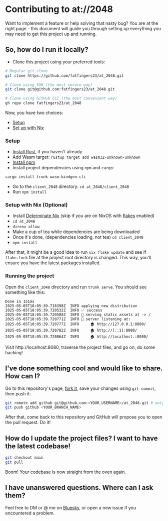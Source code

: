 # Contributing to at://2048

Want to implement a feature or help solving that nasty bug? You are at the
right page - this document will guide you through setting up everything you may
need to get this project up and running.

## So, how do I run it locally?

- Clone this project using your preferred tools:

```bash
# Regular git clone
git clone https://github.com/fatfingers23/at_2048.git

# Clone using SSH (the most secure way)
git clone git@github.com:fatfingers23/at_2048.git

# Clone using GitHub CLI (the most convenient way)
gh repo clone fatfingers23/at_2048

```

Now, you have two choices:

- [Setup](#setup)
- [Set up with Nix](#setup-with-nix-optional)

### Setup

- [Install Rust](https://www.rust-lang.org/tools/install), if you haven't already
- Add Wasm target: `rustup target add wasm32-unknown-unknown`
- [Install npm](https://nodejs.org/en/download)
- Install project dependencies using `npm` and `cargo`:

```bash
cargo install trunk wasm-bindgen-cli
```

- Go to the `client_2048` directory: `cd at_2048/client_2048`
- Run `npm install`

### Setup with Nix (Optional)

- Install [Determinate Nix](https://github.com/DeterminateSystems/nix-installer) (skip if you are on NixOS
  with [flakes](https://nixos.wiki/wiki/Flakes) enabled)
- `cd at_2048`
- `direnv allow`
- Make a cup of tea while dependencies are being downloaded
- Once it's done, (dependencies loading, not tea) `cd client_2048`
- `npm install`

After that, it might be a good idea to run `nix flake update` and see if
`flake.lock` file at the project root directory is changed. This way, you'll
ensure you have the latest packages installed.

### Running the project

Open the `client_2048` directory and run `trunk serve`. You should see something
like this:

```
Done in 151ms
2025-05-05T18:05:39.718398Z  INFO applying new distribution
2025-05-05T18:05:39.720532Z  INFO ✅ success
2025-05-05T18:05:39.720588Z  INFO 📡 serving static assets at -> /
2025-05-05T18:05:39.720771Z  INFO 📡 server listening at:
2025-05-05T18:05:39.720777Z  INFO     🏠 http://127.0.0.1:8080/
2025-05-05T18:05:39.720782Z  INFO     🏠 http://[::1]:8080/
2025-05-05T18:05:39.720864Z  INFO     🏠 http://localhost.:8080/
```

Visit http://localhost:8080, traverse the project files, and go on, do some
hacking!

## I've done something cool and would like to share. How can I?

Go to this repository's
page, [fork it](https://docs.github.com/en/pull-requests/collaborating-with-pull-requests/working-with-forks/fork-a-repo?tool=webui&platform=linux#forking-a-repository),
save your changes using `git commit`, then push it:

```bash
git remote add github git@github.com:<YOUR_USERNAME>/at_2048.git # only needed once
git push github <YOUR_BRANCH_NAME>
```

After that, come back to this repository and GitHub will propose you to open
the pull request. Do it!

## How do I update the project files? I want to have the latest codebase!

```bash
git checkout main
git pull
```

Boom! Your codebase is now straight from the oven again.

## I have unanswered questions. Where can I ask them?

Feel free to DM or @ me on [Bluesky](https://bsky.app/profile/2048.blue), or
open a new issue if you encountered a problem.

